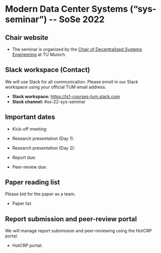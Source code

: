 # Modern Data Center Systems (“sys-seminar”) -- SoSe 2022

## Chair website

- The seminar is organized by the [Chair of Decentralized Systems Engineering](https://dse.in.tum.de/) at TU Munich.

## Slack workspace (Contact)

We will use Slack for all communication. Please enroll in our Slack workspace using your official TUM email address.

- **Slack workspace:** https://ls1-courses-tum.slack.com
- **Slack channel:** #ss-22-sys-seminar
    
## Important dates

- Kick-off meeting: 

- Research presentation (Day 1):

- Research presentation (Day 2):

- Report due:

- Peer-review due:


## Paper reading list

Please bid for the paper as a team. 

- Paper list


## Report submission and peer-review portal

We will manage report submission and peer-reviewing using the HotCRP portal.

- HotCRP portal: 

